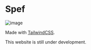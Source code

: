 # Spef

![image](https://pbs.twimg.com/profile_banners/1197100656668151809/1635062994/600x200)

Made with [TailwindCSS](https://tailwindcss.com).

This website is still under development.
